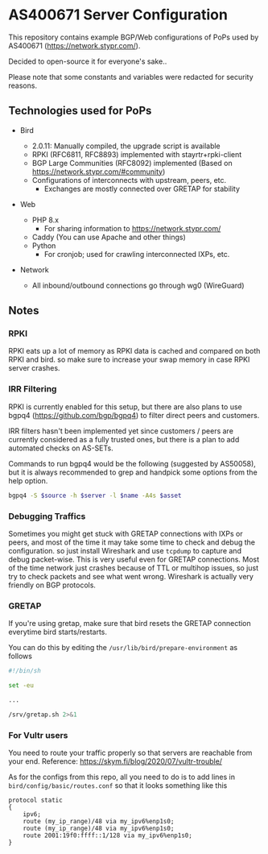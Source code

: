 # AS400671 Server Configuration

This repository contains example BGP/Web configurations of PoPs used by AS400671 (https://network.stypr.com/).

Decided to open-source it for everyone's sake.. 

Please note that some constants and variables were redacted for security reasons.

## Technologies used for PoPs

* Bird
    * 2.0.11: Manually compiled, the upgrade script is available
    * RPKI (RFC6811, RFC8893) implemented with stayrtr+rpki-client   
    * BGP Large Communities (RFC8092) implemented (Based on https://network.stypr.com/#community)
    * Configurations of interconnects with upstream, peers, etc.
        * Exchanges are mostly connected over GRETAP for stability

* Web
    * PHP 8.x
        * For sharing information to https://network.stypr.com/
    * Caddy (You can use Apache and other things)
    * Python
        * For cronjob; used for crawling interconnected IXPs, etc.

* Network
    * All inbound/outbound connections go through wg0 (WireGuard)


## Notes

### RPKI

RPKI eats up a lot of memory as RPKI data is cached and compared on both RPKI and bird. so make sure to increase your swap memory in case RPKI server crashes.

### IRR Filtering

RPKI is currently enabled for this setup, but there are also plans to use bgpq4 (https://github.com/bgp/bgpq4) to filter direct peers and customers. 

IRR filters hasn't been implemented yet since customers / peers are currently considered as a fully trusted ones, but there is a plan to add automated checks on AS-SETs.

Commands to run bgpq4 would be the following (suggested by AS50058), but it is always recommended to grep and handpick some options from the help option.

```sh
bgpq4 -S $source -h $server -l $name -A4s $asset
```

### Debugging Traffics

Sometimes you might get stuck with GRETAP connections with IXPs or peers, and most of the time it may take some time to check and debug the configuration. so just install Wireshark and use `tcpdump` to capture and debug packet-wise. This is very useful even for GRETAP connections. Most of the time network just crashes because of TTL or multihop issues, so just try to check packets and see what went wrong. Wireshark is actually very friendly on BGP protocols.

### GRETAP

If you're using gretap, make sure that bird resets the GRETAP connection everytime bird starts/restarts.

You can do this by editing the `/usr/lib/bird/prepare-environment` as follows

```sh
#!/bin/sh

set -eu

...

/srv/gretap.sh 2>&1
```

### For Vultr users

You need to route your traffic properly so that servers are reachable from your end.  Reference: https://skym.fi/blog/2020/07/vultr-trouble/

As for the configs from this repo, all you need to do is to add lines in `bird/config/basic/routes.conf` so that it looks something like this

```
protocol static
{
    ipv6;
    route (my_ip_range)/48 via my_ipv6%enp1s0;
    route (my_ip_range)/48 via my_ipv6%enp1s0;
    route 2001:19f0:ffff::1/128 via my_ipv6%enp1s0;
}
```
